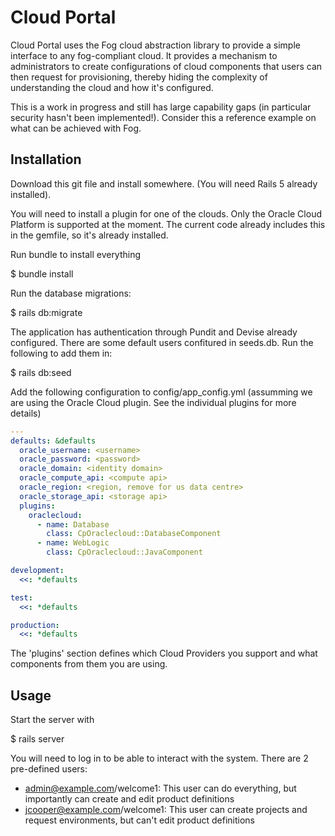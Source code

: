 # Cloud Portal

Cloud Portal uses the Fog cloud abstraction library to provide a simple interface to any fog-compliant cloud. It provides a mechanism to administrators to create configurations of cloud components that users can then request for provisioning, thereby hiding the complexity of understanding the cloud and how it's configured. 

This is a work in progress and still has large capability gaps (in particular security hasn't been implemented!). Consider this a reference example on what can be achieved with Fog. 

## Installation

Download this git file and install somewhere. (You will need Rails 5 already installed). 

You will need to install a plugin for one of the clouds. Only the Oracle Cloud Platform is supported at the moment. The current code already includes this in the gemfile, so it's already installed.  

Run bundle to install everything

  $ bundle install

Run the database migrations:

  $ rails db:migrate
  
The application has authentication through Pundit and Devise already configured. There are some default users confitured in seeds.db. Run the following to add them in:

  $ rails db:seed
  
Add the following configuration to config/app_config.yml (assumming we are using the Oracle Cloud plugin. See the individual plugins for more details)
```yaml
---
defaults: &defaults
  oracle_username: <username>
  oracle_password: <password>
  oracle_domain: <identity domain>
  oracle_compute_api: <compute api>
  oracle_region: <region, remove for us data centre>
  oracle_storage_api: <storage api>
  plugins: 
    oraclecloud: 
      - name: Database
        class: CpOraclecloud::DatabaseComponent
      - name: WebLogic
        class: CpOraclecloud::JavaComponent

development:
  <<: *defaults

test:
  <<: *defaults

production:
  <<: *defaults


```

The 'plugins' section defines which Cloud Providers you support and what components from them you are using. 

## Usage
Start the server with 

  $ rails server
  
You will need to log in to be able to interact with the system. There are 2 pre-defined users:

- admin@example.com/welcome1: This user can do everything, but importantly can create and edit product definitions
- jcooper@example.com/welcome1: This user can create projects and request environments, but can't edit product definitions

